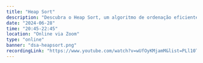 ```yaml
---
title: "Heap Sort"
description: "Descubra o Heap Sort, um algoritmo de ordenação eficiente que utiliza a estrutura de dados heap. Entenda seus princípios e como ele resolve problemas complexos com desempenho e elegância!"
date: "2024-06-28"
time: "20:45-22:45"
location: "Online via Zoom"
type: "online"
banner: "dsa-heapsort.png"
recordingLink: "https://www.youtube.com/watch?v=wUfOyKMjamM&list=PLl10TyPY67Jgbh4QdRlRKr-7PjB9i5hWg"
---
```

